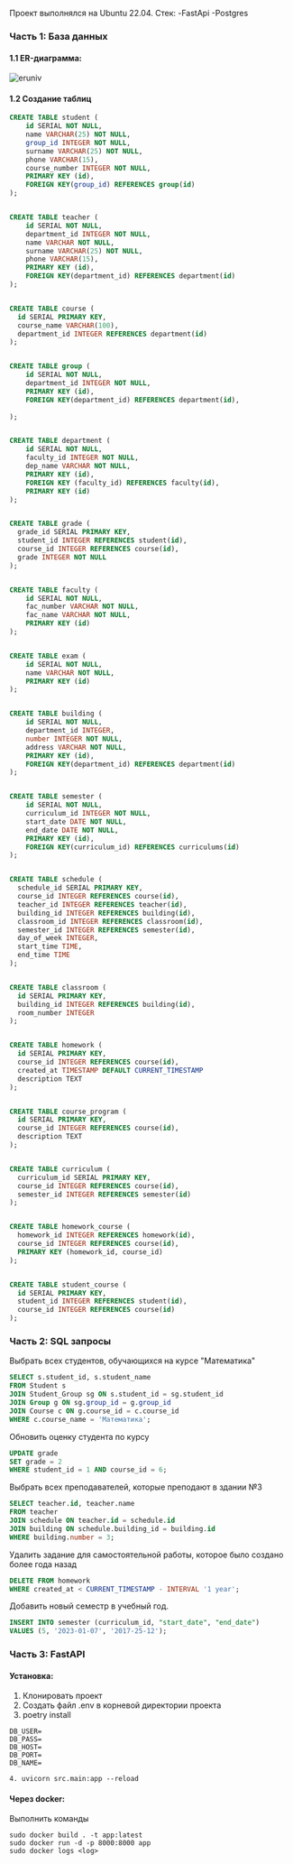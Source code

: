 Проект выполнялся на Ubuntu 22.04.
Стек:
-FastApi
-Postgres

### Часть 1: База данных

#### 1.1 ER-диаграмма:
![eruniv](https://github.com/def0sh/polimedika-test-task/assets/74783488/4027fcaf-70c4-4529-82c3-8ac4accd79c3)
#### 1.2 Создание таблиц
```sql
CREATE TABLE student (
    id SERIAL NOT NULL, 
    name VARCHAR(25) NOT NULL,
    group_id INTEGER NOT NULL,
    surname VARCHAR(25) NOT NULL,
    phone VARCHAR(15),
    course_number INTEGER NOT NULL, 
    PRIMARY KEY (id), 
    FOREIGN KEY(group_id) REFERENCES group(id)
);


CREATE TABLE teacher (
    id SERIAL NOT NULL, 
    department_id INTEGER NOT NULL, 
    name VARCHAR NOT NULL, 
    surname VARCHAR(25) NOT NULL, 
    phone VARCHAR(15), 
    PRIMARY KEY (id), 
    FOREIGN KEY(department_id) REFERENCES department(id)
);


CREATE TABLE course (
  id SERIAL PRIMARY KEY,
  course_name VARCHAR(100),
  department_id INTEGER REFERENCES department(id)
);


CREATE TABLE group (
    id SERIAL NOT NULL, 
    department_id INTEGER NOT NULL, 
    PRIMARY KEY (id), 
    FOREIGN KEY(department_id) REFERENCES department(id),
    
);


CREATE TABLE department (
    id SERIAL NOT NULL, 
    faculty_id INTEGER NOT NULL, 
    dep_name VARCHAR NOT NULL,
    PRIMARY KEY (id), 
    FOREIGN KEY (faculty_id) REFERENCES faculty(id),
    PRIMARY KEY (id)
);


CREATE TABLE grade (
  grade_id SERIAL PRIMARY KEY,
  student_id INTEGER REFERENCES student(id),
  course_id INTEGER REFERENCES course(id),
  grade INTEGER NOT NULL
);


CREATE TABLE faculty (
    id SERIAL NOT NULL, 
    fac_number VARCHAR NOT NULL, 
    fac_name VARCHAR NOT NULL, 
    PRIMARY KEY (id)
);


CREATE TABLE exam (
    id SERIAL NOT NULL, 
    name VARCHAR NOT NULL, 
    PRIMARY KEY (id)
);


CREATE TABLE building (
    id SERIAL NOT NULL, 
    department_id INTEGER,
    number INTEGER NOT NULL,
    address VARCHAR NOT NULL, 
    PRIMARY KEY (id), 
    FOREIGN KEY(department_id) REFERENCES department(id)
);


CREATE TABLE semester (
    id SERIAL NOT NULL,
    curriculum_id INTEGER NOT NULL, 
    start_date DATE NOT NULL, 
    end_date DATE NOT NULL, 
    PRIMARY KEY (id), 
    FOREIGN KEY(curriculum_id) REFERENCES curriculums(id)
);


CREATE TABLE schedule (
  schedule_id SERIAL PRIMARY KEY,
  course_id INTEGER REFERENCES course(id),
  teacher_id INTEGER REFERENCES teacher(id),
  building_id INTEGER REFERENCES building(id),
  classroom_id INTEGER REFERENCES classroom(id),
  semester_id INTEGER REFERENCES semester(id),
  day_of_week INTEGER,
  start_time TIME,
  end_time TIME
);


CREATE TABLE classroom (
  id SERIAL PRIMARY KEY,
  building_id INTEGER REFERENCES building(id),
  room_number INTEGER
);


CREATE TABLE homework (
  id SERIAL PRIMARY KEY,
  course_id INTEGER REFERENCES course(id),
  created_at TIMESTAMP DEFAULT CURRENT_TIMESTAMP
  description TEXT
);


CREATE TABLE course_program (
  id SERIAL PRIMARY KEY,
  course_id INTEGER REFERENCES course(id),
  description TEXT
);


CREATE TABLE curriculum (
  curriculum_id SERIAL PRIMARY KEY,
  course_id INTEGER REFERENCES course(id),
  semester_id INTEGER REFERENCES semester(id)
);


CREATE TABLE homework_course (
  homework_id INTEGER REFERENCES homework(id),
  course_id INTEGER REFERENCES course(id),
  PRIMARY KEY (homework_id, course_id)
);


CREATE TABLE student_course (
  id SERIAL PRIMARY KEY,
  student_id INTEGER REFERENCES student(id),
  course_id INTEGER REFERENCES course(id)
);
```

### Часть 2: SQL запросы



Выбрать всех студентов, обучающихся на курсе "Математика"
```sql
SELECT s.student_id, s.student_name
FROM Student s
JOIN Student_Group sg ON s.student_id = sg.student_id
JOIN Group g ON sg.group_id = g.group_id
JOIN Course c ON g.course_id = c.course_id
WHERE c.course_name = 'Математика';
```

Обновить оценку студента по курсу
```sql
UPDATE grade
SET grade = 2
WHERE student_id = 1 AND course_id = 6;
```

Выбрать всех преподавателей, которые преподают в здании №3
```sql
SELECT teacher.id, teacher.name
FROM teacher
JOIN schedule ON teacher.id = schedule.id
JOIN building ON schedule.building_id = building.id
WHERE building.number = 3;
```

Удалить задание для самостоятельной работы, которое было создано более года назад
```sql
DELETE FROM homework
WHERE created_at < CURRENT_TIMESTAMP - INTERVAL '1 year';
```

Добавить новый семестр в учебный год.
```sql
INSERT INTO semester (curriculum_id, "start_date", "end_date")
VALUES (5, '2023-01-07', '2017-25-12');
```

### Часть 3: FastAPI

#### Установка:
1. Клонировать проект
2. Создать файл .env в корневой директории проекта
3. poetry install

````
DB_USER=
DB_PASS=
DB_HOST=
DB_PORT=
DB_NAME=
````

``` 
4. uvicorn src.main:app --reload
```

#### Через docker:

Выполнить команды
````
sudo docker build . -t app:latest
sudo docker run -d -p 8000:8000 app
sudo docker logs <log>
````











